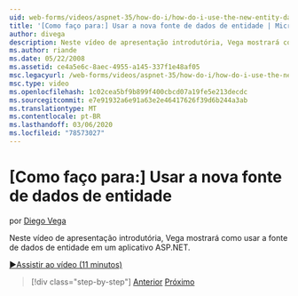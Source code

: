 ```yaml
---
uid: web-forms/videos/aspnet-35/how-do-i/how-do-i-use-the-new-entity-data-source
title: '[Como faço para:] Usar a nova fonte de dados de entidade | Microsoft Docs'
author: divega
description: Neste vídeo de apresentação introdutória, Vega mostrará como usar a fonte de dados de entidade em um aplicativo ASP.NET.
ms.author: riande
ms.date: 05/22/2008
ms.assetid: ce4a5e6c-8aec-4955-a145-337f1e48af05
msc.legacyurl: /web-forms/videos/aspnet-35/how-do-i/how-do-i-use-the-new-entity-data-source
msc.type: video
ms.openlocfilehash: 1c02cea5bf9b899f400cbcd07a19fe5e213decdc
ms.sourcegitcommit: e7e91932a6e91a63e2e46417626f39d6b244a3ab
ms.translationtype: MT
ms.contentlocale: pt-BR
ms.lasthandoff: 03/06/2020
ms.locfileid: "78573027"
---
```

# <a name="how-do-i-use-the-new-entity-data-source"></a>[Como faço para:] Usar a nova fonte de dados de entidade

por [Diego Vega](https://github.com/divega)

Neste vídeo de apresentação introdutória, Vega mostrará como usar a fonte de dados de entidade em um aplicativo ASP.NET.

[&#9654;Assistir ao vídeo (11 minutos)](https://channel9.msdn.com/Blogs/ASP-NET-Site-Videos/how-do-i-use-the-new-entity-data-source)

> [!div class="step-by-step"]
> [Anterior](how-do-i-get-started-with-the-entity-framework.md)
> [Próximo](how-do-i-serialize-a-graph-with-the-entity-framework.md)
